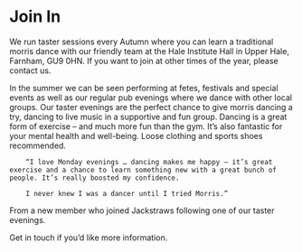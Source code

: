 # Join In

We run taster sessions every Autumn where you can learn a traditional morris dance with our friendly team at the Hale Institute Hall in Upper Hale, Farnham, GU9 0HN. If you want to join at other times of the year, please contact us.

In the summer we can be seen performing at fetes, festivals and special events as well as our regular pub evenings where we dance with other local groups. Our taster evenings are the perfect chance to give morris dancing a try, dancing to live music in a supportive and fun group. Dancing is a great form of exercise – and much more fun than the gym. It’s also fantastic for your mental health and well-being. Loose clothing and sports shoes recommended.

```
    “I love Monday evenings … dancing makes me happy – it’s great exercise and a chance to learn something new with a great bunch of people. It’s really boosted my confidence.

    I never knew I was a dancer until I tried Morris.”
```

From a new member who joined Jackstraws following one of our taster evenings.

Get in touch if you’d like more information.

<banner-photo src="/img/2024-Sidmouth-Sunday-resized.jpg"></banner-photo>
